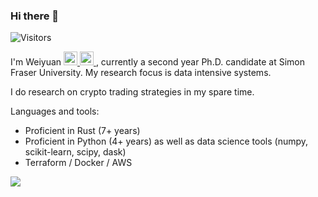 ### Hi there 👋
<a><img alt="Visitors" src="https://visitor-badge.glitch.me/badge?page_id=page.id" /></a>

I'm Weiyuan <a href="https://keybase.io/dovahcrow">
  <img alt="Keybase" width="22px" src="https://upload.wikimedia.org/wikipedia/commons/b/bb/Keybase_logo_official.svg" />
</a>
<a href="https://www.linkedin.com/in/dovahcrow">
  <img alt="Keybase" width="22px" src="https://raw.githubusercontent.com/peterthehan/peterthehan/master/assets/linkedin.svg" />
</a>, currently a second year Ph.D. candidate at Simon Fraser University. My research focus is data intensive systems. 

I do research on crypto trading strategies in my spare time.

Languages and tools:
* Proficient in Rust (7+ years)
* Proficient in Python (4+ years) as well as data science tools (numpy, scikit-learn, scipy, dask)
* Terraform / Docker / AWS

![](https://github-readme-stats.vercel.app/api?username=dovahcrow&show_icons=true&theme=radical)

<!--
**dovahcrow/dovahcrow** is a ✨ _special_ ✨ repository because its `README.md` (this file) appears on your GitHub profile.

Here are some ideas to get you started:

- 🔭 I’m currently working on ...
- 🌱 I’m currently learning ...
- 👯 I’m looking to collaborate on ...
- 🤔 I’m looking for help with ...
- 💬 Ask me about ...
- 📫 How to reach me: ...
- 😄 Pronouns: ...
- ⚡ Fun fact: ...
-->
